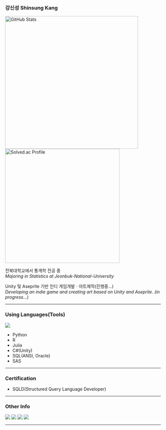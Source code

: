 ### **강신성 Shinsung Kang**

<a target="_blank"> <img src="https://github-readme-stats.vercel.app/api?username=HollyRiver&show_icons=true&theme=cobalt" alt="GitHub Stats" width=430> </a> <a href="https://solved.ac/hcssk2800" target="_blank"> <img src="http://mazassumnida.wtf/api/v2/generate_badge?boj=hcssk2800" alt="Solved.ac Profile" width=370> </a> 

전북대학교에서 통계학 전공 중 <br> *Majoring in Statistics at Jeonbuk-National-University*

Unity 및 Aseprite 기반 인디 게임개발ㆍ아트제작(진행중...) <br> *Developing an indie game and creating art based on Unity and Aseprite. (in progress...)*

---

### Using Languages(Tools)


<img src="https://img.shields.io/badge/Velog-5f5a63?style=for-the-badge&logo=pytorch&logoColor=#EE4C2C&color=snow">

* Python
* R
* Julia
* C#(Unity)
* SQL(ANSI, Oracle)
* SAS

---

### Certification

* SQLD(Structured Query Language Developer)

---

### Other Info

<a href="https://velog.io/@hollyriver/posts" target="_blank"><img src="https://img.shields.io/badge/Velog-5f5a63?style=for-the-badge&logo=velog&logoColor=black&color=snow"></a> <a href="https://hollyriver.github.io/RiverFlow/" target="_blank"><img src="https://img.shields.io/badge/GitHub_pages-5f5a63?style=for-the-badge&logo=github&logoColor=white"></a>  <a href="https://blog.naver.com/hc_ssk2800" target="_blank"><img src="https://img.shields.io/badge/NAVER_blog-1dde30?style=for-the-badge&logo=Naver&logoColor=white"></a>  <a href="https://blog.munpia.com/hc_dealer" target="_blank"><img src="https://img.shields.io/badge/Munpia_Library-4287f5?style=for-the-badge&logo=GitBook&logoColor=white"></a>

---

